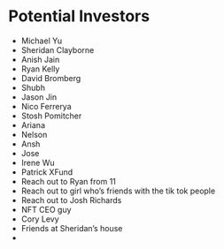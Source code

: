 # Potential Investors

- Michael Yu
- Sheridan Clayborne
- Anish Jain
- Ryan Kelly
- David Bromberg
- Shubh
- Jason Jin
- Nico Ferrerya
- Stosh Pomitcher
- Ariana
- Nelson
- Ansh
- Jose
- Irene Wu
- Patrick XFund
- Reach out to Ryan from 11
- Reach out to girl who’s friends with the tik tok people
- Reach out to Josh Richards
- NFT CEO guy
- Cory Levy
- Friends at Sheridan’s house
-